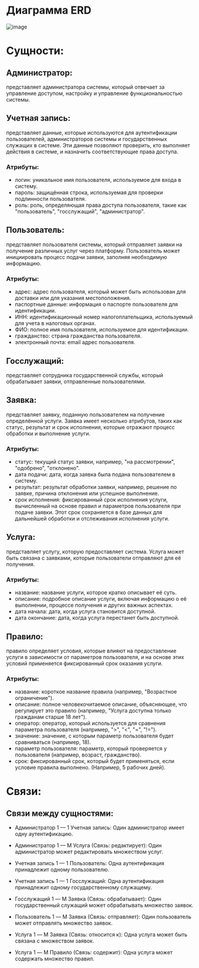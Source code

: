 # Диаграмма ERD

![image](https://github.com/user-attachments/assets/76b641d1-969a-4e0d-8ab7-f9a9166c53ed)







# Сущности:

## Администратор: 
представляет администратора системы, который отвечает за управление доступом, настройку и управление функциональностью системы. 



## Учетная запись: 
представляет данные, которые используются для аутентификации пользователей, администраторов системы и государственных служащих в системе. Эти данные позволяют проверить, кто выполняет действия в системе, и назначить соответствующие права доступа.

### Атрибуты: 
 - логин: уникальное имя пользователя, используемое для входа в систему.
 - пароль: защищённая строка, используемая для проверки подлинности пользователя.
 - роль: роль, определяющая права доступа пользователя, такие как "пользователь", "госслужащий", "администратор".
    
## Пользователь: 
представляет пользователя системы, который отправляет заявки на получение различных услуг через платформу. Пользователь может 
инициировать процесс подачи заявки, заполняя необходимую информацию.

### Атрибуты: 
  - адрес: адрес пользователя, который может быть использован для доставки или для указания местоположения.
  - паспортные данные: информация о паспорте пользователя для идентификации.
  - ИНН: идентификационный номер налогоплательщика, используемый для учета в налоговых органах.
  - ФИО: полное имя пользователя, используемое для идентификации.
  - гражданство: страна гражданства пользователя.
  - электронный почта: email адрес пользователя.
  

## Госслужащий: 
представляет сотрудника государственной службы, который обрабатывает заявки, отправленные пользователями.


## Заявка:
представляет заявку, поданную пользователем на получение определённой услуги. Заявка имеет несколько атрибутов, таких как статус, результат и срок исполнения, которые отражают процесс обработки и выполнение услуги.

### Атрибуты: 
 - статус: текущий статус заявки, например, "на рассмотрении", "одобрено", "отклонено".
 - дата подачи: дата, когда заявка была подана пользователем в систему.
 - результат: результат обработки заявки, например, решение по заявке, причина отклонения или успешное выполнение.
 - срок исполнения: фиксированный срок исполнения услуги, вычисленный на основе правил и параметров пользователя при подаче заявки. Этот 
   срок сохраняется в базе данных для дальнейшей обработки и отслеживания исполнения услуги.


## Услуга: 
представляет услугу, которую предоставляет система. Услуга может быть связана с заявками, которые пользователи отправляют для её получения.

### Атрибуты: 
 - название: название услуги, которое кратко описывает её суть.
 - описание: подробное описание услуги, включая информацию о её выполнении, процессе получения и других важных аспектах.
 - дата начала: дата, когда услуга становится доступной.
 - дата окончание: дата, когда услуга перестанет быть доступной.


## Правило: 
правило определяет условия, которые влияют на предоставление услуги в зависимости от параметров пользователя, и на основе этих условий применяется фиксированный срок оказания услуги.

### Атрибуты: 
 - название: короткое название правила (например, "Возрастное ограничение").
 - описание: полное человекочитаемое описание, объясняющее, что регулирует это правило (например, "Услуга доступна только гражданам 
     старше 18 лет").
 - оператор: оператор, который используется для сравнения параметра пользователя (например, ">", "<", "=", "!=").
 - значение: значение, с которым параметр пользователя будет сравниваться (например, 18).
 - параметр пользователя: параметр, который проверяется у пользователя (например, возраст, гражданство).
 - срок: фиксированный срок, который будет применяться, если условие правила выполнено. (Например, 5 рабочих дней).


# Связи:

## Cвязи между сущностями:

  - Администратор 1 — 1 Учетная запись: Один администратор имеет одну аутентификацию.
  
  - Администратор 1 — М Услуга (Связь: редактирует): Один администратор может редактировать множеством услуг.

  - Учетная запись 1 — 1 Пользователь: Одна аутентификация принадлежит одному пользователю.

  - Учетная запись 1 — 1 Госслужащий: Одна аутентификация принадлежит одному государственному служащему.

  - Госслужащий 1 — M Заявка (Связь: обрабатывает): Один государственный служащий может обрабатывать множество заявок.

  - Пользователь 1 — M Заявка (Связь: отправляет): Один пользователь может отправлять множество заявок.

  - Услуга 1 — M Заявка (Связь: относится к): Одна услуга может быть связана с множеством заявок.

  - Услуга 1 — M Правило (Связь: содержит): Одна услуга может содержать множество правил.
